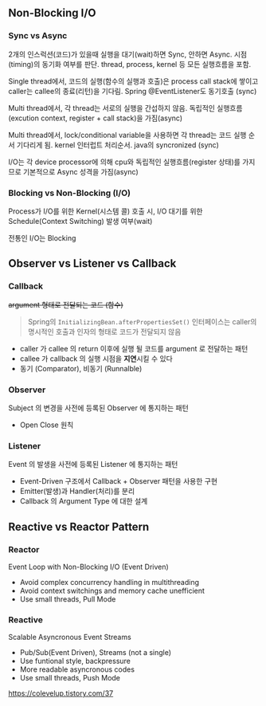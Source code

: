 ## Non-Blocking I/O
### Sync vs Async
2개의 인스럭션(코드)가 있을때 실행을 대기(wait)하면 Sync, 안하면 Async. 시점(timing)의 동기화 여부를 판단. thread, process, kernel 등 모든 실행흐름을 포함.

Single thread에서, 코드의 실행(함수의 실행과 호출)은 process call stack에 쌓이고 caller는 callee의 종료(리턴)을 기다림. Spring @EventListener도 동기호출 (sync)

Multi thread에서, 각 thread는 서로의 실행을 간섭하지 않음. 독립적인 실행흐름(excution context, register + call stack)을 가짐(async)

Multi thread에서, lock/conditional variable을 사용하면 각 thread는 코드 실행 순서 기다리게 됨. kernel 인터럽트 처리순서. java의 syncronized (sync)

I/O는 각 device processor에 의해 cpu와 독립적인 실행흐름(register 상태)를 가지므로 기본적으로 Async 성격을 가짐(async)
### Blocking vs Non-Blocking (I/O)
Process가 I/O를 위한 Kernel(시스템 콜) 호출 시, I/O 대기를 위한 Schedule(Context Switching) 발생 여부(wait)

전통인 I/O는 Blocking
## Observer vs Listener vs Callback

### Callback
~~argument 형태로 전달되는 코드 (함수)~~
> Spring의 `InitializingBean.afterPropertiesSet()` 인터페이스는 caller의 명시적인 호출과 인자의 형태로 코드가 전달되지 않음
- caller 가 callee 의 return 이후에 실행 될 코드를 argument 로 전달하는 패턴
- callee 가 callback 의 실행 시점을 **지연**시킬 수 있다
- 동기 (Comparator), 비동기 (Runnalble)

### Observer
Subject 의 변경을 사전에 등록된 Observer 에 통지하는 패턴
- Open Close 원칙

### Listener
Event 의 발생을 사전에 등록된 Listener 에 통지하는 패턴
- Event-Driven 구조에서 Callback + Observer 패턴을 사용한 구현
- Emitter(발생)과 Handler(처리)를 분리
- Callback 의 Argument Type 에 대한 설계  

## Reactive vs Reactor Pattern
### Reactor
Event Loop with Non-Blocking I/O (Event Driven)
- Avoid complex concurrency handling in multithreading
- Avoid context switchings and memory cache unefficient
- Use small threads, Pull Mode
### Reactive
Scalable Asyncronous Event Streams
- Pub/Sub(Event Driven), Streams (not a single)
- Use funtional style, backpressure
- More readable asyncronous codes
- Use small threads, Push Mode

https://colevelup.tistory.com/37